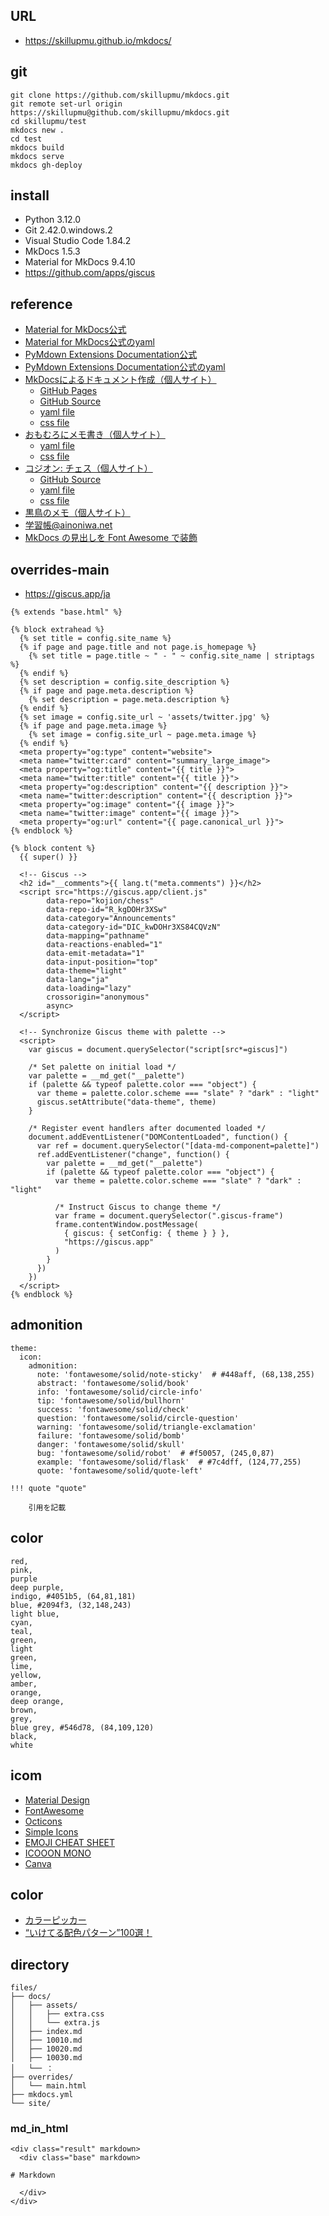 ## URL
  - https://skillupmu.github.io/mkdocs/


## git
```
git clone https://github.com/skillupmu/mkdocs.git
git remote set-url origin https://skillupmu@github.com/skillupmu/mkdocs.git
cd skillupmu/test
mkdocs new .
cd test
mkdocs build
mkdocs serve
mkdocs gh-deploy
```

## install
 - Python 3.12.0
 - Git 2.42.0.windows.2
 - Visual Studio Code 1.84.2
 - MkDocs 1.5.3
 - Material for MkDocs 9.4.10
 - https://github.com/apps/giscus


## reference

 - [Material for MkDocs公式](https://squidfunk.github.io/mkdocs-material/reference/)
 - [Material for MkDocs公式のyaml](https://github.com/squidfunk/mkdocs-material/blob/master/mkdocs.yml)
 - [PyMdown Extensions Documentation公式](https://facelessuser.github.io/pymdown-extensions/)
 - [PyMdown Extensions Documentation公式のyaml](https://github.com/facelessuser/pymdown-extensions/blob/main/mkdocs.yml)
 - [MkDocsによるドキュメント作成（個人サイト）](https://zenn.dev/mebiusbox/articles/81d977a72cee01)
   - [GitHub Pages](https://mebiusbox.github.io/MkDocsTest/)
   - [GitHub Source](https://github.com/mebiusbox/MkDocsTest)
   - [yaml file](https://github.com/mebiusbox/MkDocsTest/blob/master/mkdocs.yml)
   - [css file](https://github.com/mebiusbox/MkDocsTest/blob/master/docs/css/extra.css)
 - [おもむろにメモ書き（個人サイト）](https://omomuroni.github.io/Mkdocs/00_index/)
   - [yaml file](https://omomuroni.github.io/Mkdocs/04_material_config/#yaml)
   - [css file](https://omomuroni.github.io/Mkdocs/04_material_config/#css)
 - [コジオン: チェス（個人サイト）](https://kojion.github.io/chess/mkdocs/001/)
   - [GitHub Source](https://github.com/kojion/chess/tree/main)
   - [yaml file](https://github.com/kojion/chess/blob/main/mkdocs.yml)
   - [css file](https://github.com/kojion/chess/blob/main/docs/assets/extra.css)
 - [黒鳥のメモ（個人サイト）](https://kurotorimkdocs.gitlab.io/kurotorimemo/040-Documents/MkDocs/Extension/)
 - [学習帳@ainoniwa.net](https://ainoniwa.net/pdoc/09_documentation/mkdocs/)
 - [MkDocs の見出しを Font Awesome で装飾](https://kurokobo.github.io/mkdocs-header-awesome/)


## overrides-main

  - https://giscus.app/ja

```
{% extends "base.html" %}

{% block extrahead %}
  {% set title = config.site_name %}
  {% if page and page.title and not page.is_homepage %}
    {% set title = page.title ~ " - " ~ config.site_name | striptags %}
  {% endif %}
  {% set description = config.site_description %}
  {% if page and page.meta.description %}
    {% set description = page.meta.description %}
  {% endif %}
  {% set image = config.site_url ~ 'assets/twitter.jpg' %}
  {% if page and page.meta.image %}
    {% set image = config.site_url ~ page.meta.image %}
  {% endif %}
  <meta property="og:type" content="website">
  <meta name="twitter:card" content="summary_large_image">
  <meta property="og:title" content="{{ title }}">
  <meta name="twitter:title" content="{{ title }}">
  <meta property="og:description" content="{{ description }}">
  <meta name="twitter:description" content="{{ description }}">
  <meta property="og:image" content="{{ image }}">
  <meta name="twitter:image" content="{{ image }}">
  <meta property="og:url" content="{{ page.canonical_url }}">
{% endblock %}

{% block content %}
  {{ super() }}

  <!-- Giscus -->
  <h2 id="__comments">{{ lang.t("meta.comments") }}</h2>
  <script src="https://giscus.app/client.js"
        data-repo="kojion/chess"
        data-repo-id="R_kgDOHr3XSw"
        data-category="Announcements"
        data-category-id="DIC_kwDOHr3XS84CQVzN"
        data-mapping="pathname"
        data-reactions-enabled="1"
        data-emit-metadata="1"
        data-input-position="top"
        data-theme="light"
        data-lang="ja"
        data-loading="lazy"
        crossorigin="anonymous"
        async>
  </script>

  <!-- Synchronize Giscus theme with palette -->
  <script>
    var giscus = document.querySelector("script[src*=giscus]")

    /* Set palette on initial load */
    var palette = __md_get("__palette")
    if (palette && typeof palette.color === "object") {
      var theme = palette.color.scheme === "slate" ? "dark" : "light"
      giscus.setAttribute("data-theme", theme)
    }

    /* Register event handlers after documented loaded */
    document.addEventListener("DOMContentLoaded", function() {
      var ref = document.querySelector("[data-md-component=palette]")
      ref.addEventListener("change", function() {
        var palette = __md_get("__palette")
        if (palette && typeof palette.color === "object") {
          var theme = palette.color.scheme === "slate" ? "dark" : "light"

          /* Instruct Giscus to change theme */
          var frame = document.querySelector(".giscus-frame")
          frame.contentWindow.postMessage(
            { giscus: { setConfig: { theme } } },
            "https://giscus.app"
          )
        }
      })
    })
  </script>
{% endblock %}
```


## admonition

```
theme:
  icon:
    admonition:
      note: 'fontawesome/solid/note-sticky'  # #448aff, (68,138,255)
      abstract: 'fontawesome/solid/book'
      info: 'fontawesome/solid/circle-info'
      tip: 'fontawesome/solid/bullhorn'
      success: 'fontawesome/solid/check'
      question: 'fontawesome/solid/circle-question'
      warning: 'fontawesome/solid/triangle-exclamation'
      failure: 'fontawesome/solid/bomb'
      danger: 'fontawesome/solid/skull'
      bug: 'fontawesome/solid/robot'  # #f50057, (245,0,87)
      example: 'fontawesome/solid/flask'  # #7c4dff, (124,77,255)
      quote: 'fontawesome/solid/quote-left'

!!! quote "quote"

    引用を記載
```


## color

   ```
red, 
pink, 
purple
deep purple, 
indigo, #4051b5, (64,81,181)
blue, #2094f3, (32,148,243)
light blue, 
cyan, 
teal, 
green, 
light 
green, 
lime, 
yellow, 
amber, 
orange, 
deep orange, 
brown, 
grey, 
blue grey, #546d78, (84,109,120)
black, 
white
```

## icom

  - [Material Design](https://pictogrammers.com/library/mdi/)
  - [FontAwesome](https://fontawesome.com/search?o=r&m=free)
  - [Octicons](https://primer.style/foundations/icons)
  - [Simple Icons](https://simpleicons.org/)
  - [EMOJI CHEAT SHEET](https://www.webfx.com/tools/emoji-cheat-sheet/)
  - [ICOOON MONO](https://icooon-mono.com/)
  - [Canva](https://www.canva.com/ja_jp/login/?redirect=%2Fdesign%2FDAFvAApKstw%2FRFzNffvUHeSvTd4_Bf7iBQ%2Fedit)


## color

  - [カラーピッカー](https://lab.syncer.jp/Tool/Image-Color-Picker/)
  - [“いけてる配色パターン”100選！](https://www.canva.com/ja_jp/learn/100-color-combinations/)


## directory
```
files/
├── docs/
│   ├── assets/
│   │   ├── extra.css
│   │   └── extra.js
│   ├── index.md
│   ├── 10010.md
│   ├── 10020.md
│   ├── 10030.md
│   └── ：
├── overrides/
│   └── main.html
├── mkdocs.yml
└── site/
```


### md_in_html

```
<div class="result" markdown>
  <div class="base" markdown>

# Markdown

  </div>
</div>

```
